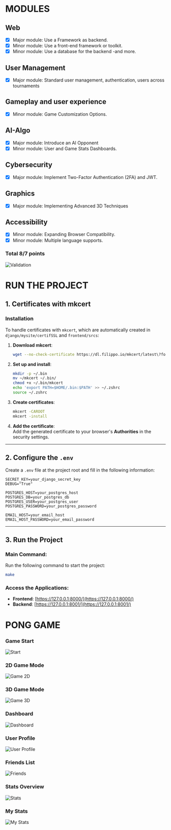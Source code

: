 # MODULES

## Web
- [x] Major module: Use a Framework as backend.
- [x] Minor module: Use a front-end framework or toolkit.
- [x] Minor module: Use a database for the backend -and more.

## User Management
- [x] Major module: Standard user management, authentication, users across tournaments

## Gameplay and user experience
- [x] Minor module: Game Customization Options.

## AI-Algo
- [x] Major module: Introduce an AI Opponent
- [x] Minor module: User and Game Stats Dashboards.

## Cybersecurity
- [x] Major module: Implement Two-Factor Authentication (2FA) and JWT.

## Graphics
- [x] Major module: Implementing Advanced 3D Techniques

## Accessibility
- [x] Minor module: Expanding Browser Compatibility.
- [x] Minor module: Multiple language supports.

### Total 8/7 points

![Validation](frontend/srcs/images/assets_github/validation.png)


# **RUN THE PROJECT**

## **1. Certificates with mkcert**

### **Installation**
To handle certificates with `mkcert`, which are automatically created in `django/mysite/certifSSL` and `frontend/srcs`:

1. **Download mkcert**:
   ```bash
   wget --no-check-certificate https://dl.filippo.io/mkcert/latest\?for\=linux/amd64 -O ~/mkcert
   ```

2. **Set up and install**:
   ```bash
   mkdir -p ~/.bin
   mv ~/mkcert ~/.bin/
   chmod +x ~/.bin/mkcert
   echo 'export PATH=$HOME/.bin:$PATH' >> ~/.zshrc
   source ~/.zshrc
   ```

3. **Create certificates**:
   ```bash
   mkcert -CAROOT
   mkcert -install
   ```

4. **Add the certificate**:  
   Add the generated certificate to your browser's **Authorities** in the security settings.

---

## **2. Configure the `.env`**

Create a `.env` file at the project root and fill in the following information:

```env
SECRET_KEY=your_django_secret_key
DEBUG="True"

POSTGRES_HOST=your_postgres_host
POSTGRES_DB=your_postgres_db
POSTGRES_USER=your_postgres_user
POSTGRES_PASSWORD=your_postgres_password

EMAIL_HOST=your_email_host
EMAIL_HOST_PASSWORD=your_email_password
```

---

## **3. Run the Project**

### **Main Command**:
Run the following command to start the project:

```bash
make
```

### **Access the Applications**:
- **Frontend**: [https://127.0.0.1:8000/](https://127.0.0.1:8000/)
- **Backend**: [https://127.0.0.1:8001/](https://127.0.0.1:8001/)


# **PONG GAME**

### **Game Start**
![Start](frontend/srcs/images/assets_github/start.gif)

### **2D Game Mode**
![Game 2D](frontend/srcs/images/assets_github/game_2d.gif)

### **3D Game Mode**
![Game 3D](frontend/srcs/images/assets_github/game_3d.gif)

### **Dashboard**
![Dashboard](frontend/srcs/images/assets_github/dashboard.png)

### **User Profile**
![User Profile](frontend/srcs/images/assets_github/user_profil.png)

### **Friends List**
![Friends](frontend/srcs/images/assets_github/friends.gif)

### **Stats Overview**
![Stats](frontend/srcs/images/assets_github/stats.png)

### **My Stats**
![My Stats](frontend/srcs/images/assets_github/my_stats.png)
